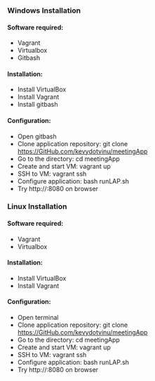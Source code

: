 ### Windows Installation

 #### Software required:
  - Vagrant
  - Virtualbox
  - Gitbash

 #### Installation:
  - Install VirtualBox
  - Install Vagrant
  - Install gitbash

 #### Configuration:
  - Open gitbash
  - Clone application repository: git clone https://GitHub.com/kevydotvinu/meetingApp
  - Go to the directory: cd meetingApp
  - Create and start VM: vagrant up
  - SSH to VM: vagrant ssh
  - Configure application: bash runLAP.sh
  - Try http://<HOST IP>:8080 on browser

 ### Linux Installation

 #### Software required:
  - Vagrant
  - Virtualbox

 #### Installation:
  - Install VirtualBox
  - Install Vagrant

 #### Configuration:
  - Open terminal
  - Clone application repository: git clone https://GitHub.com/kevydotvinu/meetingApp
  - Go to the directory: cd meetingApp
  - Create and start VM: vagrant up
  - SSH to VM: vagrant ssh
  - Configure application: bash runLAP.sh
  - Try http://<HOST IP>:8080 on browser
